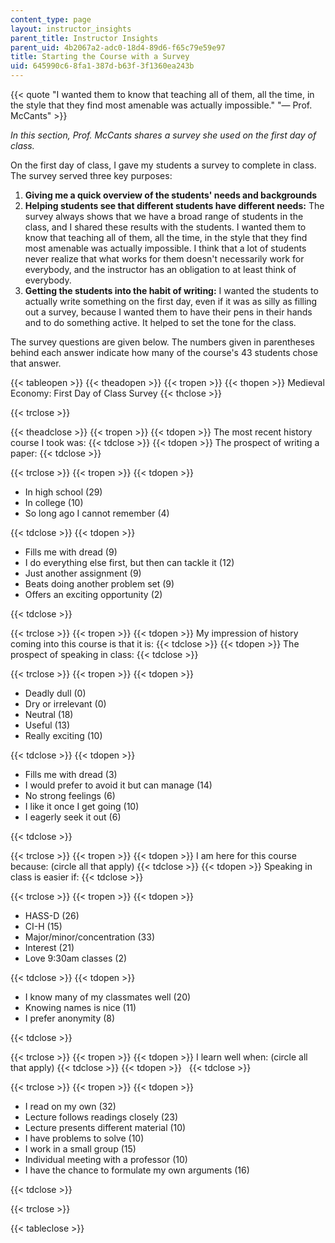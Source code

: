 ```yaml
---
content_type: page
layout: instructor_insights
parent_title: Instructor Insights
parent_uid: 4b2067a2-adc0-18d4-89d6-f65c79e59e97
title: Starting the Course with a Survey
uid: 645990c6-8fa1-387d-b63f-3f1360ea243b
---
```


{{< quote "I wanted them to know that teaching all of them, all the time, in the style that they find most amenable was actually impossible." "— Prof. McCants" >}}

_In this section, Prof. McCants shares a survey she used on the first day of class._

On the first day of class, I gave my students a survey to complete in class. The survey served three key purposes:

1.  **Giving me a quick overview of the students' needs and backgrounds**
2.  **Helping students see that different students have different needs:** The survey always shows that we have a broad range of students in the class, and I shared these results with the students. I wanted them to know that teaching all of them, all the time, in the style that they find most amenable was actually impossible. I think that a lot of students never realize that what works for them doesn't necessarily work for everybody, and the instructor has an obligation to at least think of everybody.
3.  **Getting the students into the habit of writing:** I wanted the students to actually write something on the first day, even if it was as silly as filling out a survey, because I wanted them to have their pens in their hands and to do something active. It helped to set the tone for the class.

The survey questions are given below. The numbers given in parentheses behind each answer indicate how many of the course's 43 students chose that answer.

{{< tableopen >}}
{{< theadopen >}}
{{< tropen >}}
{{< thopen >}}
Medieval Economy: First Day of Class Survey
{{< thclose >}}

{{< trclose >}}

{{< theadclose >}}
{{< tropen >}}
{{< tdopen >}}
The most recent history course I took was:
{{< tdclose >}}
{{< tdopen >}}
The prospect of writing a paper:
{{< tdclose >}}

{{< trclose >}}
{{< tropen >}}
{{< tdopen >}}


*   In high school (29)
*   In college (10)
*   So long ago I cannot remember (4)


{{< tdclose >}}
{{< tdopen >}}


*   Fills me with dread (9)
*   I do everything else first, but then can tackle it (12)
*   Just another assignment (9)
*   Beats doing another problem set (9)
*   Offers an exciting opportunity (2)


{{< tdclose >}}

{{< trclose >}}
{{< tropen >}}
{{< tdopen >}}
My impression of history coming into this course is that it is:
{{< tdclose >}}
{{< tdopen >}}
The prospect of speaking in class:
{{< tdclose >}}

{{< trclose >}}
{{< tropen >}}
{{< tdopen >}}


*   Deadly dull (0)
*   Dry or irrelevant (0)
*   Neutral (18)
*   Useful (13)
*   Really exciting (10)


{{< tdclose >}}
{{< tdopen >}}


*   Fills me with dread (3)
*   I would prefer to avoid it but can manage (14)
*   No strong feelings (6)
*   I like it once I get going (10)
*   I eagerly seek it out (6)


{{< tdclose >}}

{{< trclose >}}
{{< tropen >}}
{{< tdopen >}}
I am here for this course because: (circle all that apply)
{{< tdclose >}}
{{< tdopen >}}
Speaking in class is easier if:
{{< tdclose >}}

{{< trclose >}}
{{< tropen >}}
{{< tdopen >}}


*   HASS-D (26)
*   CI-H (15)
*   Major/minor/concentration (33)
*   Interest (21)
*   Love 9:30am classes (2)


{{< tdclose >}}
{{< tdopen >}}


*   I know many of my classmates well (20)
*   Knowing names is nice (11)
*   I prefer anonymity (8)


{{< tdclose >}}

{{< trclose >}}
{{< tropen >}}
{{< tdopen >}}
I learn well when: (circle all that apply)
{{< tdclose >}}
{{< tdopen >}}
 
{{< tdclose >}}

{{< trclose >}}
{{< tropen >}}
{{< tdopen >}}


*   I read on my own (32)
*   Lecture follows readings closely (23)
*   Lecture presents different material (10)
*   I have problems to solve (10)
*   I work in a small group (15)
*   Individual meeting with a professor (10)
*   I have the chance to formulate my own arguments (16)


{{< tdclose >}}

{{< trclose >}}

{{< tableclose >}}